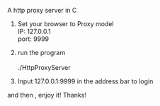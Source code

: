 
A http proxy server in C

1. Set your browser to Proxy model</br>
  IP: 127.0.0.1</br>
  port: 9999

2. run the program</br>  
  ./HttpProxyServer

3. Input 127.0.0.1:9999 in the address bar to login

and then , enjoy it! Thanks!

